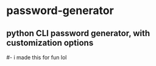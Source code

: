 # password-generator
 ## python CLI password generator, with customization options

 #- i made this for fun lol
